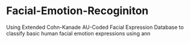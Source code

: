 # Facial-Emotion-Recoginiton
Using Extended Cohn-Kanade AU-Coded Facial Expression Database to classify basic human facial emotion expressions using ann
